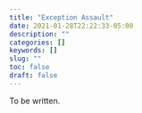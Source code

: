 ```yaml
---
title: "Exception Assault"
date: 2021-01-28T22:22:33-05:00
description: ""
categories: []
keywords: []
slug: ""
toc: false
draft: false
---
```


To be written.